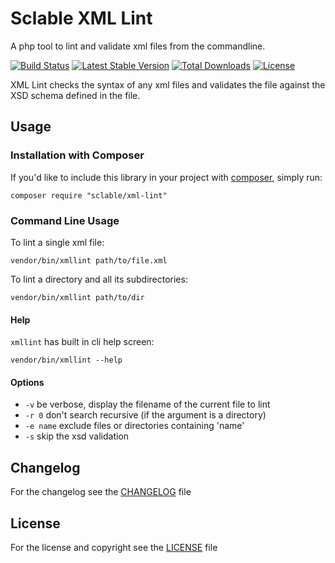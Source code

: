 Sclable XML Lint
================

A php tool to lint and validate xml files from the commandline.

[![Build Status](https://travis-ci.com/sclable/xml-lint.svg?branch=main)](https://travis-ci.com/sclable/xml-lint) [![Latest Stable Version](https://poser.pugx.org/sclable/xml-lint/v)](//packagist.org/packages/sclable/xml-lint) [![Total Downloads](https://poser.pugx.org/sclable/xml-lint/downloads)](//packagist.org/packages/sclable/xml-lint) [![License](https://poser.pugx.org/sclable/xml-lint/license)](//packagist.org/packages/sclable/xml-lint)

XML Lint checks the syntax of any xml files and validates the file against the XSD schema defined in the file.

Usage
-----

### Installation with Composer

If you'd like to include this library in your project with [composer](https://getcomposer.org/), simply run:

    composer require "sclable/xml-lint"

### Command Line Usage

To lint a single xml file:

    vendor/bin/xmllint path/to/file.xml

To lint a directory and all its subdirectories:

    vendor/bin/xmllint path/to/dir
    
#### Help

`xmllint` has built in cli help screen:

    vendor/bin/xmllint --help

#### Options

* `-v` be verbose, display the filename of the current file to lint
* `-r 0` don't search recursive (if the argument is a directory)
* `-e name` exclude files or directories containing 'name'
* `-s` skip the xsd validation


Changelog
---------

For the changelog see the [CHANGELOG](CHANGELOG) file

License
-------

For the license and copyright see the [LICENSE](LICENSE) file

